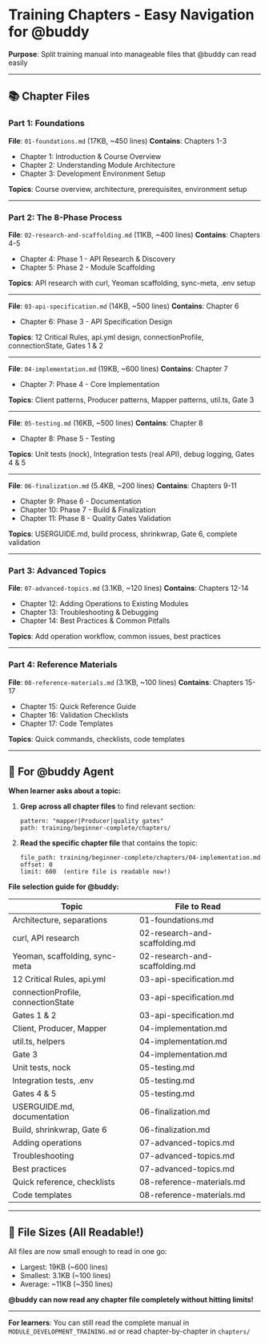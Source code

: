 # Training Chapters - Easy Navigation for @buddy

**Purpose**: Split training manual into manageable files that @buddy can read easily

---

## 📚 Chapter Files

### Part 1: Foundations
**File**: `01-foundations.md` (17KB, ~450 lines)
**Contains**: Chapters 1-3
- Chapter 1: Introduction & Course Overview
- Chapter 2: Understanding Module Architecture
- Chapter 3: Development Environment Setup

**Topics**: Course overview, architecture, prerequisites, environment setup

---

### Part 2: The 8-Phase Process

**File**: `02-research-and-scaffolding.md` (11KB, ~400 lines)
**Contains**: Chapters 4-5
- Chapter 4: Phase 1 - API Research & Discovery
- Chapter 5: Phase 2 - Module Scaffolding

**Topics**: API research with curl, Yeoman scaffolding, sync-meta, .env setup

---

**File**: `03-api-specification.md` (14KB, ~500 lines)
**Contains**: Chapter 6
- Chapter 6: Phase 3 - API Specification Design

**Topics**: 12 Critical Rules, api.yml design, connectionProfile, connectionState, Gates 1 & 2

---

**File**: `04-implementation.md` (19KB, ~600 lines)
**Contains**: Chapter 7
- Chapter 7: Phase 4 - Core Implementation

**Topics**: Client patterns, Producer patterns, Mapper patterns, util.ts, Gate 3

---

**File**: `05-testing.md` (16KB, ~500 lines)
**Contains**: Chapter 8
- Chapter 8: Phase 5 - Testing

**Topics**: Unit tests (nock), Integration tests (real API), debug logging, Gates 4 & 5

---

**File**: `06-finalization.md` (5.4KB, ~200 lines)
**Contains**: Chapters 9-11
- Chapter 9: Phase 6 - Documentation
- Chapter 10: Phase 7 - Build & Finalization
- Chapter 11: Phase 8 - Quality Gates Validation

**Topics**: USERGUIDE.md, build process, shrinkwrap, Gate 6, complete validation

---

### Part 3: Advanced Topics

**File**: `07-advanced-topics.md` (3.1KB, ~120 lines)
**Contains**: Chapters 12-14
- Chapter 12: Adding Operations to Existing Modules
- Chapter 13: Troubleshooting & Debugging
- Chapter 14: Best Practices & Common Pitfalls

**Topics**: Add operation workflow, common issues, best practices

---

### Part 4: Reference Materials

**File**: `08-reference-materials.md` (3.1KB, ~100 lines)
**Contains**: Chapters 15-17
- Chapter 15: Quick Reference Guide
- Chapter 16: Validation Checklists
- Chapter 17: Code Templates

**Topics**: Quick commands, checklists, code templates

---

## 🤖 For @buddy Agent

**When learner asks about a topic:**

1. **Grep across all chapter files** to find relevant section:
   ```
   pattern: "mapper|Producer|quality gates"
   path: training/beginner-complete/chapters/
   ```

2. **Read the specific chapter file** that contains the topic:
   ```
   file_path: training/beginner-complete/chapters/04-implementation.md
   offset: 0
   limit: 600  (entire file is readable now!)
   ```

**File selection guide for @buddy:**

| Topic | File to Read |
|-------|--------------|
| Architecture, separations | 01-foundations.md |
| curl, API research | 02-research-and-scaffolding.md |
| Yeoman, scaffolding, sync-meta | 02-research-and-scaffolding.md |
| 12 Critical Rules, api.yml | 03-api-specification.md |
| connectionProfile, connectionState | 03-api-specification.md |
| Gates 1 & 2 | 03-api-specification.md |
| Client, Producer, Mapper | 04-implementation.md |
| util.ts, helpers | 04-implementation.md |
| Gate 3 | 04-implementation.md |
| Unit tests, nock | 05-testing.md |
| Integration tests, .env | 05-testing.md |
| Gates 4 & 5 | 05-testing.md |
| USERGUIDE.md, documentation | 06-finalization.md |
| Build, shrinkwrap, Gate 6 | 06-finalization.md |
| Adding operations | 07-advanced-topics.md |
| Troubleshooting | 07-advanced-topics.md |
| Best practices | 07-advanced-topics.md |
| Quick reference, checklists | 08-reference-materials.md |
| Code templates | 08-reference-materials.md |

---

## 📏 File Sizes (All Readable!)

All files are now small enough to read in one go:
- Largest: 19KB (~600 lines)
- Smallest: 3.1KB (~100 lines)
- Average: ~11KB (~350 lines)

**@buddy can now read any chapter file completely without hitting limits!**

---

**For learners**: You can still read the complete manual in `MODULE_DEVELOPMENT_TRAINING.md` or read chapter-by-chapter in `chapters/`

